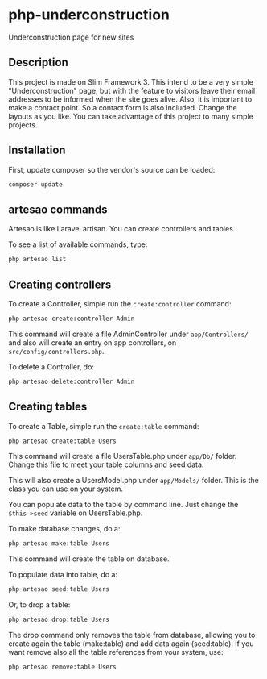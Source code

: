 # php-underconstruction
Underconstruction page for new sites
## Description
This project is made on Slim Framework 3.
This intend to be a very simple "Underconstruction" page, but with the
feature to visitors leave their email addresses to be informed when the
site goes alive.
Also, it is important to make a contact point. So a contact form is also included.
Change the layouts as you like.
You can take advantage of this project to many simple projects.

## Installation
First, update composer so the vendor's source can be loaded:
```bash
composer update
```

## artesao commands
Artesao is like Laravel artisan.
You can create controllers and tables.

To see a list of available commands, type:
```bash
php artesao list
```

## Creating controllers
To create a Controller, simple run the ```create:controller``` command:
```bash
php artesao create:controller Admin
```
This command will create a file AdminController under ```app/Controllers/``` and also will create an entry 
on app controllers, on ```src/config/controllers.php```.

To delete a Controller, do:
```bash
php artesao delete:controller Admin
```

## Creating tables
To create a Table, simple run the ```create:table``` command:
```bash
php artesao create:table Users
```
This command will create a file UsersTable.php under ```app/Db/``` folder.
Change this file to meet your table columns and seed data. 

This will also create a UsersModel.php under ```app/Models/``` folder.
This is the class you can use on your system.

You can populate data to the table by command line.
Just change the ```$this->seed``` variable on UsersTable.php.

To make database changes, do a:
```bash
php artesao make:table Users
```
This command will create the table on database.

To populate data into table, do a:
```bash
php artesao seed:table Users
```

Or, to drop a table:
```bash
php artesao drop:table Users
```

The drop command only removes the table from database, allowing you to
create again the table (make:table) and add data again (seed:table).
If you want remove also all the table references from your system, use:
```bash
php artesao remove:table Users
```